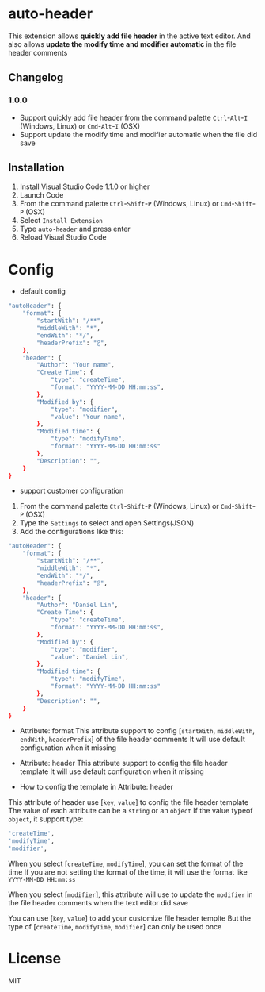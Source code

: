 # auto-header

This extension allows **quickly add file header** in the active text editor.
And also allows **update the modify time and modifier automatic** in the file header comments 

## Changelog

### 1.0.0
* Support quickly add file header from the command palette `Ctrl`-`Alt`-`I` (Windows, Linux) or `Cmd`-`Alt`-`I` (OSX)
* Support update the modify time and modifier automatic when the file did save

## Installation

1. Install Visual Studio Code 1.1.0 or higher
2. Launch Code
3. From the command palette `Ctrl`-`Shift`-`P` (Windows, Linux) or `Cmd`-`Shift`-`P` (OSX)
4. Select `Install Extension`
5. Type `auto-header` and press enter
6. Reload Visual Studio Code

# Config

* default config

```bash
"autoHeader": {
    "format": {
        "startWith": "/**",
        "middleWith": "*",
        "endWith": "*/",
        "headerPrefix": "@",
    },
    "header": {
        "Author": "Your name",
        "Create Time": {
            "type": "createTime",
            "format": "YYYY-MM-DD HH:mm:ss",
        },
        "Modified by": {
            "type": "modifier",
            "value": "Your name",
        },
        "Modified time": {
            "type": "modifyTime",
            "format": "YYYY-MM-DD HH:mm:ss"
        },
        "Description": "",
    }
}
```

* support customer configuration

1. From the command palette `Ctrl`-`Shift`-`P` (Windows, Linux) or `Cmd`-`Shift`-`P` (OSX)
2. Type the `Settings` to select and open Settings(JSON)
3. Add the configurations like this:
   
```bash
"autoHeader": {
    "format": {
        "startWith": "/**",
        "middleWith": "*",
        "endWith": "*/",
        "headerPrefix": "@",
    },
    "header": {
        "Author": "Daniel Lin",
        "Create Time": {
            "type": "createTime",
            "format": "YYYY-MM-DD HH:mm:ss",
        },
        "Modified by": {
            "type": "modifier",
            "value": "Daniel Lin",
        },
        "Modified time": {
            "type": "modifyTime",
            "format": "YYYY-MM-DD HH:mm:ss"
        },
        "Description": "",
    }
}
```
* Attribute: format
This attribute support to config [`startWith`, `middleWith`, `endWith`, `headerPrefix`] of the file header comments
It will use default configuration when it missing

* Attribute: header
This attribute support to config the file header template
It will use default configuration when it missing

* How to config the template in Attribute: header

This attribute of header use [`key`, `value`] to config the file header template
The value of each attribute can be a `string` or an `object`
If the value typeof `object`, it support type:

```bash
'createTime',
'modifyTime',
'modifier',
```

When you select [`createTime`, `modifyTime`], you can set the format of the time
If you are not setting the format of the time, it will use the format like `YYYY-MM-DD HH:mm:ss`

When you select [`modifier`], this attribute will use to update the `modifier` in the file header comments when the text editor did save

You can use [`key`, `value`] to add your customize file header templte
But the type of [`createTime`, `modifyTime`, `modifier`] can only be used once

# License

MIT
